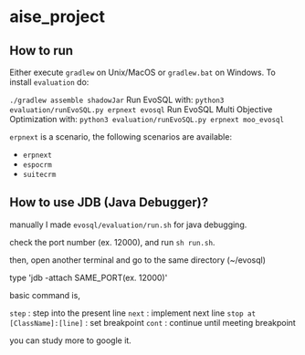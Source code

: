 # aise_project

## How to run
Either execute `gradlew` on Unix/MacOS or `gradlew.bat` on Windows.
To install `evaluation` do:

```./gradlew assemble shadowJar```
Run EvoSQL with:
```python3 evaluation/runEvoSQL.py erpnext evosql```
Run EvoSQL Multi Objective Optimization with:
```python3 evaluation/runEvoSQL.py erpnext moo_evosql```

`erpnext` is a scenario, the following scenarios are available:
* `erpnext`
* `espocrm`
* `suitecrm`

## How to use JDB (Java Debugger)?

manually I made `evosql/evaluation/run.sh` for java debugging.

check the port number (ex. 12000), and run `sh run.sh`.

then, open another terminal and go to the same directory (~/evosql)

type 'jdb -attach SAME_PORT(ex. 12000)'


basic command is,

`step` : step into the present line
`next` : implement next line
`stop at [ClassName]:[line]` : set breakpoint
`cont` : continue until meeting breakpoint

you can study more to google it.
